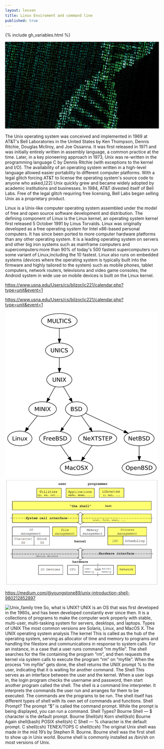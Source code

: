 ```yaml
---
layout: lesson
title: Linux Enviroment and command line
published: true
---
```


{% include gh_variables.html %}


![bioinformatics_DNA](./fig/DNA.jpg)

The Unix operating system was conceived and implemented in 1969 at AT&T's Bell Laboratories in the United States by Ken Thompson, Dennis Ritchie, Douglas McIlroy, and Joe Ossanna. It was first released in 1971 and was initially entirely written in assembly language, a common practice at the time. Later, in a key pioneering approach in 1973, Unix was re-written in the programming language C by Dennis Ritchie (with exceptions to the kernel and I/O). The availability of an operating system written in a high-level language allowed easier portability to different computer platforms. With a legal glitch forcing AT&T to license the operating system's source code to anyone who asked,[22] Unix quickly grew and became widely adopted by academic institutions and businesses. In 1984, AT&T divested itself of Bell Labs. Free of the legal glitch requiring free licensing, Bell Labs began selling Unix as a proprietary product.

Linux is a Unix-like computer operating system assembled under the model of free and open source software development and distribution. The defining component of Linux is the Linux kernel, an operating system kernel first released 5 October 1991 by Linus Torvalds. Linux was originally developed as a free operating system for Intel x86-based personal computers. It has since been ported to more computer hardware platforms than any other operating system. It is a leading operating system on servers and other big iron systems such as mainframe computers and supercomputers:more than 90% of today's 500 fastest supercomputers run some variant of Linux,including the 10 fastest. Linux also runs on embedded systems (devices where the operating system is typically built into the firmware and highly tailored to the system) such as mobile phones, tablet computers, network routers, televisions and video game consoles; the Android system in wide use on mobile devices is built on the Linux kernel.



https://www.usna.edu/Users/cs/bilzor/ic221/calendar.php?type=unit&event=1

https://www.usna.edu/Users/cs/bilzor/ic221/calendar.php?type=unit&event=1

![Unix_family tree](./fig/unix-simple.png)
![OS](./fig/OS.png)

https://medium.com/@youngstone89/unix-introduction-shell-980212852897

![Unix_family tree]({{site.baseurl}}/https://aerojsoft.files.wordpress.com/2016/02/linus-distribution-family-tree.jpg)
So, what is UNIX?
UNIX is an OS that was first developed in the 1960s, and has been developed constantly ever since then. It is a collections of programs to make the computer work properly with stable, multi-user, multi-tasking system for servers, desktops, and laptops.
Types of UNIX
The most common versions are Solaris, Linux, and MacOS X.
The UNIX operating system analysis
The kernel
This is called as the hub of the operating system, serving as allocator of time and memory to programs and handling the filestore and communications in response to system calls.
For an instance, in a case that a user runs command “rm myfile”. The shell searches for the file containing the program “rm”, and then requests the kernel via system calls to execute the program “rm” on “myfile”. When the process “rm myfile” gets done, the shell returns the UNIX prompt % to the user, indicating that it is waiting for another command.
The Shell
This serves as an interface between the user and the kernel. When a user logs in, the login program checks the username and password, then start another program called the shell. The shell is a command line interpreter. It interprets the commands the user run and arranges for them to be executed. The commands are the programs to be run. The shell itself has different types of shell with its own set of commands and functions.
Shell Prompt?
The prompt “$” is called the command prompt. While the prompt is being displayed, you can run a command.
Shell Types?
Bourne Shell — $ character is the default prompt.
Bourne Shell(sh)
Korn shell(ksh)
Bourne Again shell(bash)
POSIX shell(sh)
C Shell — % character is the default prompt.
C shell(csh)
TENEX/TOPS C shell(tcsh)
The original Unix shell was made in the mid 19’s by Stephen R. Bourne. Bourne shell was the first shell to show up in Unix world. Bourne shell is commonly installed as /bin/sh on most versions of Unix.

